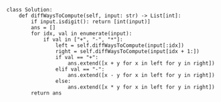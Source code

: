 ```
class Solution:
    def diffWaysToCompute(self, input: str) -> List[int]:
        if input.isdigit(): return [int(input)]
        ans = []
        for idx, val in enumerate(input):
            if val in ["+", "-", "*"]:
                left = self.diffWaysToCompute(input[:idx])
                right = self.diffWaysToCompute(input[idx + 1:])
                if val == "+":
                    ans.extend([x + y for x in left for y in right])
                elif val == "-":
                    ans.extend([x - y for x in left for y in right])
                else:
                    ans.extend([x * y for x in left for y in right])
        return ans
```
        
        
        
        
        
        
        
        
        
        
        
        

